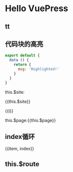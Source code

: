 # Hello VuePress

## tt

## 代码块的高亮
``` js {1,3-4}
export default {
  data () {
    return {
      msg: 'Highlighted!'
    }
  }
}
```

this.$site:

{{this.$site}}

<span v-for="i in 3"> {{i}}</span>

this.$page:{{this.$page}}
## index循环
<p v-for="item,index in  $site"> {{item, index}}</p>

## this.$route
<!-- {{this.$router}} -->
